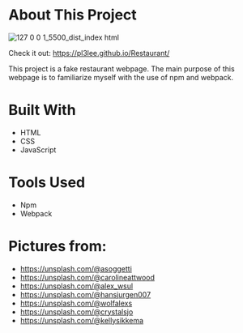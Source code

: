# About This Project
![127 0 0 1_5500_dist_index html](https://user-images.githubusercontent.com/64212628/167509257-a39ebad6-4f0a-48a4-aafa-63a3c201811d.png)

Check it out: https://pl3lee.github.io/Restaurant/

This project is a fake restaurant webpage. The main purpose of this webpage is to familiarize myself with the use of npm and webpack. 

# Built With
- HTML
- CSS
- JavaScript

# Tools Used
- Npm
- Webpack

# Pictures from:
- https://unsplash.com/@asoggetti
- https://unsplash.com/@carolineattwood
- https://unsplash.com/@alex_wsul
- https://unsplash.com/@hansjurgen007
- https://unsplash.com/@wolfalexs
- https://unsplash.com/@crystalsjo
- https://unsplash.com/@kellysikkema
